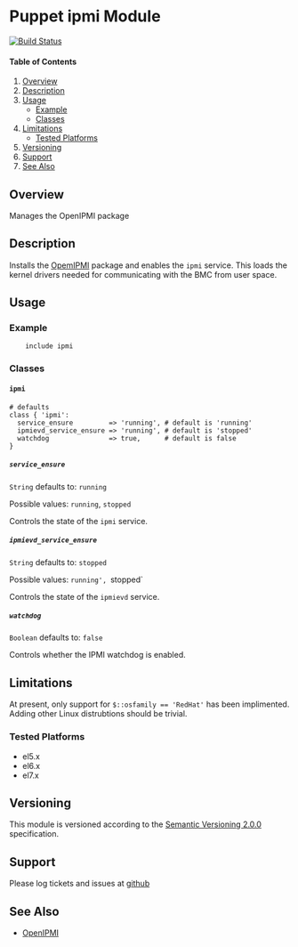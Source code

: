 Puppet ipmi Module
==================

[![Build Status](https://travis-ci.org/jhoblitt/puppet-ipmi.png)](https://travis-ci.org/jhoblitt/puppet-ipmi)


#### Table of Contents

1. [Overview](#overview)
2. [Description](#description)
3. [Usage](#usage)
    * [Example](#example)
    * [Classes](#classes)
4. [Limitations](#limitations)
    * [Tested Platforms](#tested-platforms)
5. [Versioning](#versioning)
6. [Support](#support)
7. [See Also](#see-also)


Overview
--------

Manages the OpenIPMI package


Description
-----------

Installs the [OpemIPMI](http://openipmi.sourceforge.net/) package and enables
the `ipmi` service.  This loads the kernel drivers needed for communicating
with the BMC from user space.


Usage
-----

### Example

```puppet
    include ipmi
```

### Classes

#### `ipmi`

```puppet
# defaults
class { 'ipmi':
  service_ensure         => 'running', # default is 'running'
  ipmievd_service_ensure => 'running', # default is 'stopped'
  watchdog               => true,      # default is false
}
```

##### `service_ensure`

`String` defaults to: `running`

Possible values: `running`, `stopped`

Controls the state of the `ipmi` service.

##### `ipmievd_service_ensure`

`String` defaults to: `stopped`

 Possible values: `running', `stopped`

Controls the state of the `ipmievd` service.

##### `watchdog`

`Boolean` defaults to: `false`

Controls whether the IPMI watchdog is enabled.

Limitations
-----------

At present, only support for `$::osfamily == 'RedHat'` has been implimented.
Adding other Linux distrubtions should be trivial.

### Tested Platforms

* el5.x
* el6.x
* el7.x


Versioning
----------

This module is versioned according to the [Semantic Versioning
2.0.0](http://semver.org/spec/v2.0.0.html) specification.


Support
-------

Please log tickets and issues at
[github](https://github.com/jhoblitt/puppet-ipmi/issues)


See Also
--------

* [OpenIPMI](http://openipmi.sourceforge.net/)
